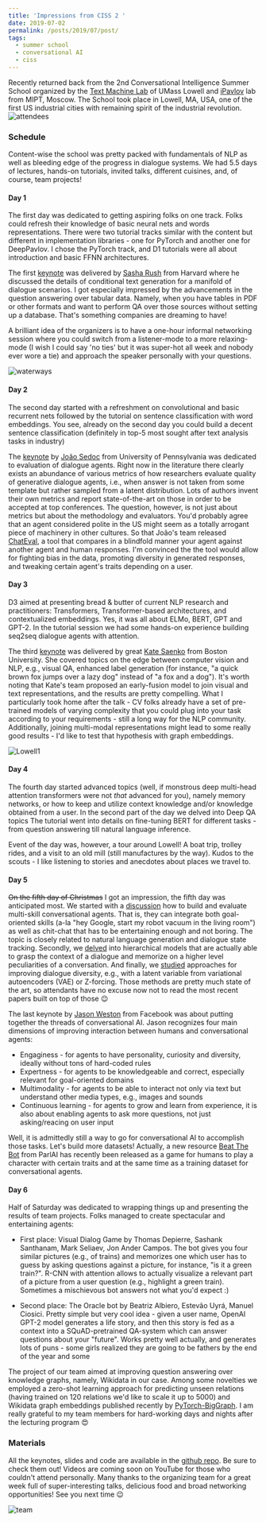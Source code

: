 ```yaml
---
title: 'Impressions from CISS 2 '
date: 2019-07-02
permalink: /posts/2019/07/post/
tags:
  - summer school
  - conversational AI
  - ciss
---
```


Recently returned back from the 2nd Conversational Intelligence Summer School organized by the [Text Machine Lab](http://text-machine.cs.uml.edu/lab/) of UMass Lowell and [iPavlov](http://ipavlov.ai/) lab from MIPT, Moscow. 
The School took place in Lowell, MA, USA, one of the first US industrial cities with remaining spirit of the industrial revolution.
![attendees](/images/ciss2/IMG_4001.jpg)

### Schedule
Content-wise the school was pretty packed with fundamentals of NLP as well as bleeding edge of the progress in dialogue systems.
We had 5.5 days of lectures, hands-on tutorials, invited talks, different cuisines, and, of course, team projects!

#### Day 1
The first day was dedicated to getting aspiring folks on one track. 
Folks could refresh their knowledge of basic neural nets and words representations.
There were two tutorial tracks similar with the content but different in implementation libraries - one for PyTorch and another one for DeepPavlov.
I chose the PyTorch track, and D1 tutorials were all about introduction and basic FFNN architectures.

The first [keynote](https://github.com/text-machine-lab/ciss2_materials/blob/master/lectures/Alexander%20Rush.%20Conditional%20Text%20Generation%20and%20Pretraining.pdf) was delivered by [Sasha Rush](https://nlp.seas.harvard.edu/rush.html) from Harvard where he discussed the details of conditional text generation for a manifold of dialogue scenarios.
I got especially impressed by the advancements in the question answering over tabular data. 
Namely, when you have tables in PDF or other formats and want to perform QA over those sources without setting up a database.
That's something companies are dreaming to have!

A brilliant idea of the organizers is to have a one-hour informal networking session where you could switch from a listener-mode to a more relaxing-mode (I wish I could say 'no ties' but it was super-hot all week and nobody ever wore a tie) and approach the speaker personally with your questions.

![waterways](/images/ciss2/IMG_3959.jpg)

#### Day 2
The second day started with a refreshment on convolutional and basic recurrent nets followed by the tutorial on sentence classification with word embeddings. 
You see, already on the second day you could build a decent sentence classification (definitely in top-5 most sought after text analysis tasks in industry)

The [keynote](https://github.com/text-machine-lab/ciss2_materials/blob/master/lectures/Joao%20Sedoc.%20Evaluating%20Conversational%20Agents.pdf) by [João Sedoc](https://sites.google.com/site/jsedoc/) from University of Pennsylvania was dedicated to evaluation of dialogue agents.
Right now in the literature there clearly exists an abundance of various metrics of how researchers evaluate quality of generative dialogue agents, i.e., when answer is not taken from some template but rather sampled from a latent distribution.
Lots of authors invent their own metrics and report state-of-the-art on those in order to be accepted at top conferences.
The question, however, is not just about metrics but about the methodology and evaluators. 
You'd probably agree that an agent considered polite in the US might seem as a totally arrogant piece of machinery in other cultures.
So that João's team released [ChatEval](http://chateval.com), a tool that compares in a blindfold manner your agent against another agent and human responses.
I'm convinced the the tool would allow for fighting bias in the data, promoting diversity in generated responses, and tweaking certain agent's traits depending on a user.

#### Day 3

D3 aimed at presenting bread & butter of current NLP research and practitioners: Transformers, Transformer-based architectures, and contextualized embeddings.
Yes, it was all about ELMo, BERT, GPT and GPT-2. 
In the tutorial session we had some hands-on experience building seq2seq dialogue agents with attention. 

The third [keynote](https://drive.google.com/file/d/1G6DXv5JHtrvpuJtxbDLUJuKBrm6vJT8a/view?usp=drive_web) was delivered by great [Kate Saenko]() from Boston University. 
She covered topics on the edge between computer vision and NLP, e.g., visual QA, enhanced label generation (for instance, "a quick brown fox jumps over a lazy dog" instead of "a fox and a dog").
It's worth noting that Kate's team proposed an early-fusion model to join visual and text representations, and the results are pretty compelling.
What I particularly took home after the talk - CV folks already have a set of pre-trained models of varying complexity that you could plug into your task according to your requirements - still a long way for the NLP community.
Additionally, joining multi-modal representations might lead to some really good results - I'd like to test that hypothesis with graph embeddings.

![Lowell1](/images/ciss2/IMG_3972.jpg)

#### Day 4
The fourth day started advanced topics (well, if monstrous deep multi-head attention transformers were not _that_ advanced for you), namely memory networks, or how to keep and utilize context knowledge and/or knowledge obtained from a user.
In the second part of the day we delved into Deep QA topics
The tutorial went into details on fine-tuning BERT for different tasks - from question answering till natural language inference.

Event of the day was, however, a tour around Lowell! 
A boat trip, trolley rides, and a visit to an old mill (still manufactures by the way).
Kudos to the scouts - I like listening to stories and anecdotes about places we travel to.

#### Day 5
~~On the fifth day of Christmas~~ I got an impression, the fifth day was anticipated most.
We started with a [discussion](https://docs.google.com/presentation/d/1vp_-V_Qe9HmA0j_yHw11X0Fg0vC0BVvSCiUcEqETk8Y/view) how to build and evaluate multi-skill conversational agents. 
That is, they can integrate both goal-oriented skills (a-la "hey Google, start my robot vacuum in the living room") as well as chit-chat that has to be entertaining enough and not boring.
The topic is closely related to natural language generation and dialogue state tracking.
Secondly, we [delved](https://docs.google.com/presentation/d/1qQT3ihVJtHyczyJnKZSVxHl8CK-lq2TKF6wuqPR-NDM/view) into hierarchical models that are actually able to grasp the context of a dialogue and memorize on a higher level peculiarities of a conversation.
And finally, we [studied](https://docs.google.com/presentation/d/1qQT3ihVJtHyczyJnKZSVxHl8CK-lq2TKF6wuqPR-NDM/view) approaches for improving dialogue diversity, e.g., with a latent variable from variational autoencoders (VAE) or Z-forcing.
Those methods are pretty much state of the art, so attendants have no excuse now not to read the most recent papers built on top of those :wink:
 
The last keynote by [Jason Weston](https://research.fb.com/people/weston-jason/) from Facebook was about putting together the threads of conversational AI.
Jason recognizes four main dimensions of improving interaction between humans and conversational agents:
* Engaginess - for agents to have personality, curiosity and diversity, ideally without tons of hard-coded rules
* Expertness - for agents to be knowledgeable and correct, especially relevant for goal-oriented domains
* Multimodality - for agents to be able to interact not only via text but understand other media types, e.g., images and sounds
* Continuous learning - for agents to grow and learn from experience, it is also about enabling agents to ask more questions, not just asking/reacing on user input

Well, it is admittedly still a way to go for conversational AI to accomplish those tasks. 
Let's build more datasets! 
Actually, a new resource [Beat The Bot](https://parl.ai/projects/beat_the_bot/) from ParlAI has recently been released as a game for humans to play a character with certain traits and at the same time as a training dataset for conversational agents.


#### Day 6

Half of Saturday was dedicated to wrapping things up and presenting the results of team projects.
Folks managed to create spectacular and entertaining agents:
* First place: Visual Dialog Game by Thomas Depierre, Sashank Santhanam, Mark Seliaev, Jon Ander Campos.
The bot gives you four similar pictures (e.g., of trains) and memorizes one which user has to guess by asking questions against a picture, for instance, "is it a green train?".
R-CNN with attention allows to actually visualize a relevant part of a picture from a user question (e.g., highlight a green train).
Sometimes a mischievous bot answers not what you'd expect :)
    
* Second place: The Oracle bot by Beatriz Albiero, Estevão Uyrá, Manuel Ciosici. 
Pretty simple but very cool idea - given a user name, OpenAI GPT-2 model generates a life story, and then this story is fed as a context into a SQuAD-pretrained QA-system which can answer questions about your "future".
Works pretty well actually, and generates lots of puns - some girls realized they are going to be fathers by the end of the year and some 


The project of our team aimed at improving question answering over knowledge graphs, namely, Wikidata in our case.
Among some novelties we employed a zero-shot learning approach for predicting unseen relations (having trained on 120 relations we'd like to scale it up to 5000) and Wikidata graph embeddings published recently by [PyTorch-BigGraph](https://github.com/facebookresearch/PyTorch-BigGraph).
I am really grateful to my team members for hard-working days and nights after the lecturing program :heart_eyes:

### Materials
All the keynotes, slides and code are available in the [github repo](https://github.com/text-machine-lab/ciss2_materials). 
Be sure to check them out!
Videos are coming soon on YouTube for those who couldn't attend personally.
Many thanks to the organizing team for a great week full of super-interesting talks, delicious food and broad networking opportunities!
See you next time :wink: 

![team](/images/ciss2/IMG_4017.jpg)